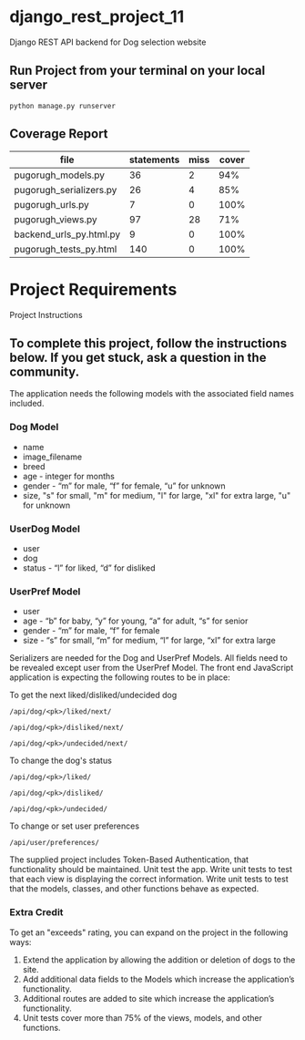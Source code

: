 # django_rest_project_11
Django REST API backend for Dog selection website

## Run Project from your terminal on your local server
`python manage.py runserver`

## Coverage Report
file|statements| miss| cover|
----|----------|-----|------|
pugorugh_models.py|36|2|94%|
pugorugh_serializers.py|26|4|85%|
pugorugh_urls.py|7|0|100%|
pugorugh_views.py|97|28|71%|
backend_urls_py.html.py|9|0|100%|
pugorugh_tests_py.html|140|0|100%|

# Project Requirements
Project Instructions

## To complete this project, follow the instructions below. If you get stuck, ask a question in the community.
The application needs the following models with the associated field names included.

### Dog Model
- name
- image_filename
- breed
- age - integer for months
- gender - “m” for male, “f” for female, “u” for unknown
- size, "s" for small, "m" for medium, "l" for large, "xl" for extra large, "u" for unknown

### UserDog Model
- user
- dog
- status - “l” for liked, “d” for disliked

### UserPref Model
- user
- age - “b” for baby, “y” for young, “a” for adult, “s” for senior
- gender - “m” for male, “f” for female
- size - “s” for small, “m” for medium, “l” for large, “xl” for extra large

Serializers are needed for the Dog and UserPref Models. All fields need to be revealed except user from the UserPref Model.
The front end JavaScript application is expecting the following routes to be in place:

To get the next liked/disliked/undecided dog

`/api/dog/<pk>/liked/next/`

`/api/dog/<pk>/disliked/next/`

`/api/dog/<pk>/undecided/next/`


To change the dog's status

`/api/dog/<pk>/liked/`

`/api/dog/<pk>/disliked/`

`/api/dog/<pk>/undecided/`

To change or set user preferences

`/api/user/preferences/`

The supplied project includes Token-Based Authentication, that functionality should be maintained.
Unit test the app. Write unit tests to test that each view is displaying the correct information. Write unit tests to test that the models, classes, and other functions behave as expected.

### Extra Credit
To get an "exceeds" rating, you can expand on the project in the following ways:
1. Extend the application by allowing the addition or deletion of dogs to the site.
2. Add additional data fields to the Models which increase the application’s functionality.
3. Additional routes are added to site which increase the application’s functionality.
4. Unit tests cover more than 75% of the views, models, and other functions.
